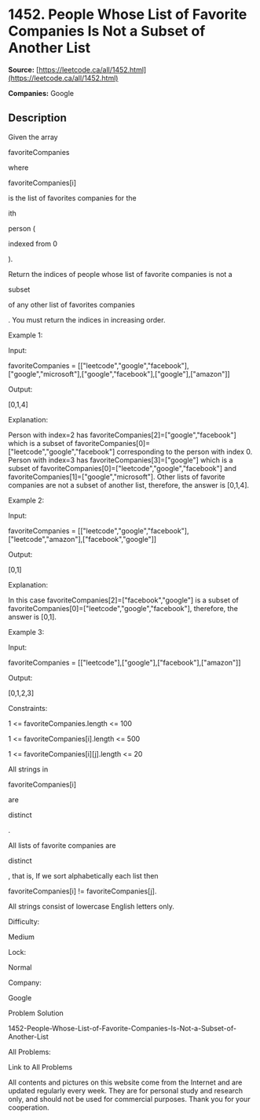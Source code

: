 # 1452. People Whose List of Favorite Companies Is Not a Subset of Another List

**Source:** [https://leetcode.ca/all/1452.html](https://leetcode.ca/all/1452.html)

**Companies:** Google

## Description

Given the array

favoriteCompanies

where

favoriteCompanies[i]

is the list of favorites companies for the

ith

person (

indexed from 0

).

Return the indices of people whose list of favorite companies is not a

subset

of any other list of favorites companies

. You must return the indices in
                increasing order.

Example 1:

Input:

favoriteCompanies = [["leetcode","google","facebook"],["google","microsoft"],["google","facebook"],["google"],["amazon"]]

Output:

[0,1,4]

Explanation:

Person with index=2 has favoriteCompanies[2]=["google","facebook"] which is a subset of favoriteCompanies[0]=["leetcode","google","facebook"] corresponding to the person with index 0.
Person with index=3 has favoriteCompanies[3]=["google"] which is a subset of favoriteCompanies[0]=["leetcode","google","facebook"] and favoriteCompanies[1]=["google","microsoft"].
Other lists of favorite companies are not a subset of another list, therefore, the answer is [0,1,4].

Example 2:

Input:

favoriteCompanies = [["leetcode","google","facebook"],["leetcode","amazon"],["facebook","google"]]

Output:

[0,1]

Explanation:

In this case favoriteCompanies[2]=["facebook","google"] is a subset of favoriteCompanies[0]=["leetcode","google","facebook"], therefore, the answer is [0,1].

Example 3:

Input:

favoriteCompanies = [["leetcode"],["google"],["facebook"],["amazon"]]

Output:

[0,1,2,3]

Constraints:

1 <= favoriteCompanies.length <= 100

1 <= favoriteCompanies[i].length <= 500

1 <= favoriteCompanies[i][j].length <= 20

All strings in

favoriteCompanies[i]

are

distinct

.

All lists of favorite companies are

distinct

, that is, If we
                    sort alphabetically each list then

favoriteCompanies[i] !=
                        favoriteCompanies[j].

All strings consist of lowercase English letters only.

Difficulty:

Medium

Lock:

Normal

Company:

Google

Problem Solution

1452-People-Whose-List-of-Favorite-Companies-Is-Not-a-Subset-of-Another-List

All Problems:

Link to All Problems

All contents and pictures on this website come from the Internet and are updated regularly every week. They are for personal study and research only, and should not be used for commercial purposes. Thank you for your cooperation.

